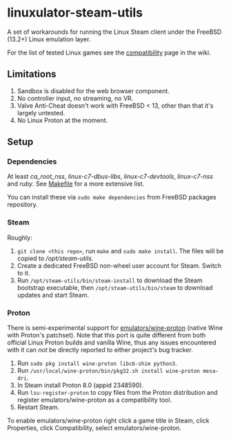 # linuxulator-steam-utils

A set of workarounds for running the Linux Steam client under the FreeBSD (13.2+) Linux emulation layer.

For the list of tested Linux games see the [compatibility](https://github.com/shkhln/linuxulator-steam-utils/wiki/Compatibility) page in the wiki.

## Limitations

1. Sandbox is disabled for the web browser component.
1. No controller input, no streaming, no VR.
1. Valve Anti-Cheat doesn't work with FreeBSD < 13, other than that it's largely untested.
1. No Linux Proton at the moment.

## Setup

### Dependencies

At least *ca_root_nss*, *linux-c7-dbus-libs*, *linux-c7-devtools*, *linux-c7-nss* and *ruby*.
See [Makefile](Makefile) for a more extensive list.

You can install these via `sudo make dependencies` from FreeBSD packages
repository.

### Steam

Roughly:
1. `git clone <this repo>`, run `make` and `sudo make install`. The files will be copied to */opt/steam-utils*.
1. Create a dedicated FreeBSD non-wheel user account for Steam. Switch to it.
1. Run `/opt/steam-utils/bin/steam-install` to download the Steam bootstrap executable, then `/opt/steam-utils/bin/steam` to download updates and start Steam.

### Proton

There is semi-experimental support for [emulators/wine-proton](https://www.freshports.org/emulators/wine-proton/) (native Wine with Proton's patchset).
Note that this port is quite different from both official Linux Proton builds and vanilla Wine,
thus any issues encountered with it can *not* be directly reported to either project's bug tracker.

1. Run `sudo pkg install wine-proton libc6-shim python3`.
1. Run `/usr/local/wine-proton/bin/pkg32.sh install wine-proton mesa-dri`.
1. In Steam install Proton 8.0 (appid 2348590).
1. Run `lsu-register-proton` to copy files from the Proton distribution and register emulators/wine-proton as a compatibility tool.
1. Restart Steam.

To enable emulators/wine-proton right click a game title in Steam,
click Properties, click Compatibility, select emulators/wine-proton.
